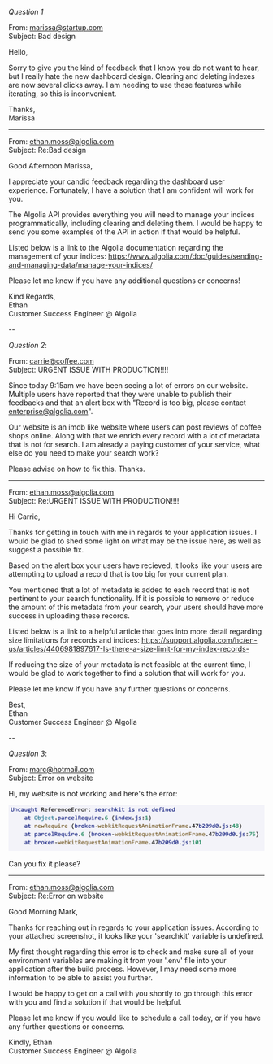 *Question 1*  

 
From: marissa@startup.com  
Subject:  Bad design  

Hello,  
  
Sorry to give you the kind of feedback that I know you do not want to hear, but I really hate the new dashboard design. Clearing and deleting indexes are now several clicks away. I am needing to use these features while iterating, so this is inconvenient.  
   
Thanks,  
Marissa  

---

From: ethan.moss@algolia.com  
Subject: Re:Bad design

Good Afternoon Marissa,

I appreciate your candid feedback regarding the dashboard user experience. Fortunately, I have a solution that I am confident will work for you. 

The Algolia API provides everything you will need to manage your indices programmatically, including clearing and deleting them. I would be happy to send you some examples of the API in action if that would be helpful.

Listed below is a link to the Algolia documentation regarding the management of your indices:
https://www.algolia.com/doc/guides/sending-and-managing-data/manage-your-indices/

Please let me know if you have any additional questions or concerns!

Kind Regards,  
Ethan  
Customer Success Engineer @ Algolia
  
--

*Question 2*:   
  
From: carrie@coffee.com  
Subject: URGENT ISSUE WITH PRODUCTION!!!!  
  
Since today 9:15am we have been seeing a lot of errors on our website. Multiple users have reported that they were unable to publish their feedbacks and that an alert box with "Record is too big, please contact enterprise@algolia.com".  
  
Our website is an imdb like website where users can post reviews of coffee shops online. Along with that we enrich every record with a lot of metadata that is not for search. I am already a paying customer of your service, what else do you need to make your search work?  
  
Please advise on how to fix this. Thanks.   

---

From: ethan.moss@algolia.com  
Subject: Re:URGENT ISSUE WITH PRODUCTION!!!!  

Hi Carrie,

Thanks for getting in touch with me in regards to your application issues. I would be glad to shed some light on what may be the issue here, as well as suggest a possible fix.

Based on the alert box your users have recieved, it looks like your users are attempting to upload a record that is too big for your current plan. 

You mentioned that a lot of metadata is added to each record that is not pertinent to your search functionality. If it is possible to remove or reduce the amount of this metadata from your search, your users should have more success in uploading these records. 

Listed below is a link to a helpful article that goes into more detail regarding size limitations for records and indices:
https://support.algolia.com/hc/en-us/articles/4406981897617-Is-there-a-size-limit-for-my-index-records-

If reducing the size of your metadata is not feasible at the current time, I would be glad to work together to find a solution that will work for you.

Please let me know if you have any further questions or concerns.

Best,  
Ethan  
Customer Success Engineer @ Algolia

--

*Question 3*:   


From: marc@hotmail.com  
Subject: Error on website  
  
Hi, my website is not working and here's the error:  
  
![error message](./error.png)  
  
Can you fix it please?  

---

From: ethan.moss@algolia.com  
Subject: Re:Error on website  

Good Morning Mark,

Thanks for reaching out in regards to your application issues. According to your attached screenshot, it looks like your 'searchkit' variable is undefined.

My first thought regarding this error is to check and make sure all of your environment variables are making it from your '.env' file into your application after the build process. However, I may need some more information to be able to assist you further.

I would be happy to get on a call with you shortly to go through this error with you and find a solution if that would be helpful.

Please let me know if you would like to schedule a call today, or if you have any further questions or concerns.

Kindly,
Ethan  
Customer Success Engineer @ Algolia
